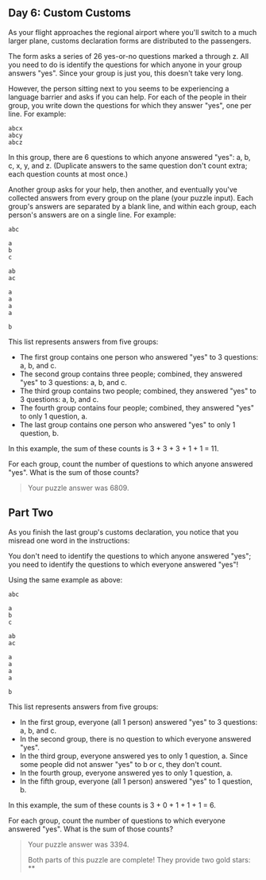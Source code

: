 ## Day 6: Custom Customs
As your flight approaches the regional airport where you'll switch to a much larger plane, customs declaration forms are distributed to the passengers.

The form asks a series of 26 yes-or-no questions marked a through z. All you need to do is identify the questions for which anyone in your group answers "yes". Since your group is just you, this doesn't take very long.

However, the person sitting next to you seems to be experiencing a language barrier and asks if you can help. For each of the people in their group, you write down the questions for which they answer "yes", one per line. For example:

    abcx
    abcy
    abcz

In this group, there are 6 questions to which anyone answered "yes": a, b, c, x, y, and z. (Duplicate answers to the same question don't count extra; each question counts at most once.)

Another group asks for your help, then another, and eventually you've collected answers from every group on the plane (your puzzle input). Each group's answers are separated by a blank line, and within each group, each person's answers are on a single line. For example:

    abc

    a
    b
    c

    ab
    ac

    a
    a
    a
    a

    b

This list represents answers from five groups:

   * The first group contains one person who answered "yes" to 3 questions: a, b, and c.
   * The second group contains three people; combined, they answered "yes" to 3 questions: a, b, and c.
   * The third group contains two people; combined, they answered "yes" to 3 questions: a, b, and c.
   * The fourth group contains four people; combined, they answered "yes" to only 1 question, a.
   * The last group contains one person who answered "yes" to only 1 question, b.

In this example, the sum of these counts is 3 + 3 + 3 + 1 + 1 = 11.

For each group, count the number of questions to which anyone answered "yes". What is the sum of those counts?

> Your puzzle answer was 6809.

## Part Two
As you finish the last group's customs declaration, you notice that you misread one word in the instructions:

You don't need to identify the questions to which anyone answered "yes"; you need to identify the questions to which everyone answered "yes"!

Using the same example as above:

    abc

    a
    b
    c

    ab
    ac

    a
    a
    a
    a

    b

This list represents answers from five groups:

   * In the first group, everyone (all 1 person) answered "yes" to 3 questions: a, b, and c.
   * In the second group, there is no question to which everyone answered "yes".
   * In the third group, everyone answered yes to only 1 question, a. Since some people did not answer "yes" to b or c, they don't count.
   * In the fourth group, everyone answered yes to only 1 question, a.
   * In the fifth group, everyone (all 1 person) answered "yes" to 1 question, b.

In this example, the sum of these counts is 3 + 0 + 1 + 1 + 1 = 6.

For each group, count the number of questions to which everyone answered "yes". What is the sum of those counts?

> Your puzzle answer was 3394.
>
> Both parts of this puzzle are complete! They provide two gold stars: **
